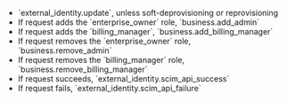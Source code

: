 <ul><li>`external_identity.update`, unless soft-deprovisioning or reprovisioning</li><li>If request adds the `enterprise_owner` role, `business.add_admin`</li><li>If request adds the `billing_manager`, `business.add_billing_manager`</li><li>If request removes the `enterprise_owner` role, `business.remove_admin`</li><li>If request removes the `billing_manager` role, `business.remove_billing_manager`</li><li>If request succeeds, `external_identity.scim_api_success`</li><li>If request fails, `external_identity.scim_api_failure`</li></ul>
